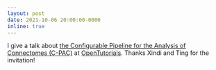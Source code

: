 ```yaml
---
layout: post
date: 2021-10-06 20:00:00-0000
inline: true
---
```


I give a talk about [the Configurable Pipeline for the Analysis of Connectomes (C-PAC)](https://fcp-indi.github.io/docs/latest/user/index) at [OpenTutorials](https://www.bilibili.com/video/BV1T7411U7KK?p=17). Thanks Xindi and Ting for the invitation!